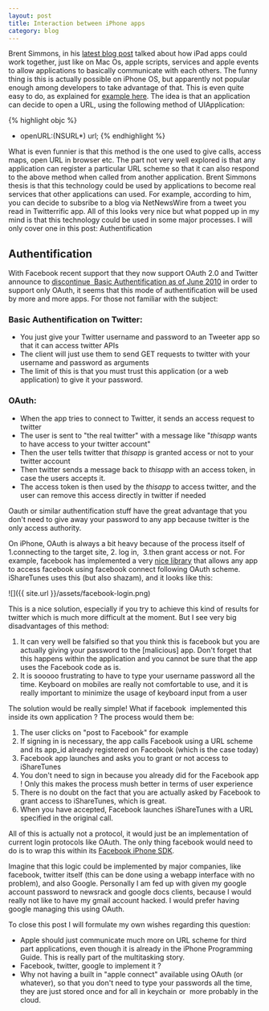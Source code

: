 ```yaml
---
layout: post
title: Interaction between iPhone apps
category: blog
---
```



Brent Simmons, in his <a href="http://inessential.com/2010/05/23/apps_that_work_together_on_ipad">latest blog post</a> talked about how iPad apps could work together, just like on Mac Os, apple scripts, services and apple events to allow applications to basically communicate with each others. The funny thing is this is actually possible on iPhone OS, but apparently not popular enough among developers to take advantage of that. This is even quite easy to do, as explained for <a href="http://inchoo.net/iphone-development/launching-application-via-url-scheme/">example here</a>. The idea is that an application can decide to open a URL, using the following method of UIApplication:

{% highlight objc %}
  - openURL:(NSURL*) url;
{% endhighlight %}


What is even funnier is that this method is the one used to give calls, access maps, open URL in browser etc. The part not very well explored is that any application can register a particular URL scheme so that it can also respond to the above method when called from another application. Brent Simmons thesis is that this technology could be used by applications to become real services that other applications can used. For example, according to him, you can decide to subsribe to a blog via NetNewsWire from a tweet you read in Twitterrific app. All of this looks very nice but what popped up in my mind is that this technology could be used in some major processes. I will only cover one in this post: Authentification
<h2>Authentification</h2>
With Facebook recent support that they now support OAuth 2.0 and Twitter announce to <a href="http://apiwiki.twitter.com/Authentication">discontinue  Basic Authentification as of June 2010</a> in order to support only OAuth, it seems that this mode of authentification will be used by more and more apps. For those not familiar with the subject:
<h3>Basic Authentification on Twitter:</h3>
<ul>
	<li>You just give your Twitter username and password to an Tweeter app so that it can access twitter APIs</li>
	<li>The client will just use them to send GET requests to twitter with your username and password as arguments</li>
	<li>The limit of this is that you must trust this application (or a web application) to give it your password.</li>
</ul>
<h3>OAuth:</h3>
<ul>
	<li>When the app tries to connect to Twitter, it sends an access request to twitter</li>
	<li>The user is sent to "the real twitter" with a message like "<em>thisapp </em>wants to have access to your twitter account"</li>
	<li>Then the user tells twitter that <em>thisapp</em> is granted access or not to your twitter account</li>
	<li>Then twitter sends a message back to <em>thisapp </em>with an access token, in case the users accepts it.</li>
	<li>The access token is then used by the <em>thisapp</em> to access twitter, and the user can remove this access directly in twitter if needed</li>
</ul>
Oauth or similar authentification stuff have the great advantage that you don't need to give away your password to any app because twitter is the only access authority.

On iPhone, OAuth is always a bit heavy because of the process itself of 1.connecting to the target site, 2. log in,  3.then grant access or not. For example, facebook has implemented a very <a href="http://wiki.developers.facebook.com/index.php/Facebook_iPhone_SDK">nice library</a> that allows any app to access facebook using facebook connect following OAuth scheme. iShareTunes uses this (but also shazam), and it looks like this:

![]({{ site.url }}/assets/facebook-login.png)

This is a nice solution, especially if you try to achieve this kind of results for twitter which is much more difficult at the moment. But I see very big disadvantages of this method:
<ol>
	<li>It can very well be falsified so that you think this is facebook but you are actually giving your password to the [malicious] app. Don't forget that this happens within the application and you cannot be sure that the app uses the Facebook code as is.</li>
	<li>It is sooooo frustrating to have to type your username password all the time. Keyboard on mobiles are really not comfortable to use, and it is really important to minimize the usage of keyboard input from a user</li>
</ol>
The solution would be really simple! What if facebook  implemented this inside its own application ? The process would them be:
<ol>
	<li>The user clicks on "post to Facebook" for example</li>
	<li>If signing in is necessary, the app calls Facebook using a URL scheme and its app_id already registered on Facebook (which is the case today)</li>
	<li>Facebook app launches and asks you to grant or not access to iShareTunes</li>
	<li>You don't need to sign in because you already did for the Facebook app ! Only this makes the process mush better in terms of user experience</li>
	<li>There is no doubt on the fact that you are actually asked by Facebook to grant access to iShareTunes, which is great.</li>
	<li>When you have accepted, Facebook launches iShareTunes with a URL specified in the original call.</li>
</ol>
All of this is actually not a protocol, it would just be an implementation of current login protocols like OAuth. The only thing facebook would need to do is to wrap this within its <a href="http://wiki.developers.facebook.com/index.php/Facebook_iPhone_SDK">Facebook iPhone SDK</a>.

Imagine that this logic could be implemented by major companies, like facebook, twitter itself (this can be done using a webapp interface with no problem), and also Google. Personally I am fed up with given my google account password to newsrack and google docs clients, because I would really not like to have my gmail account hacked. I would prefer having google managing this using OAuth.

To close this post I will formulate my own wishes regarding this question:
<ul>
	<li>Apple should just communicate much more on URL scheme for third part applications, even though it is already in the iPhone Programming Guide. This is really part of the multitasking story.</li>
	<li>Facebook, twitter, google to implement it ?</li>
	<li>Why not having a built in "apple connect" available using OAuth (or whatever), so that you don't need to type your passwords all the time, they are just stored once and for all in keychain or  more probably in the cloud.</li>
</ul>